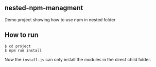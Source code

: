 ## nested-npm-managment

Demo project showing how to use npm in nested folder

## How to run

```
$ cd project
$ npm run install
```

Now the `install.js` can only install the modules in the direct child folder.
